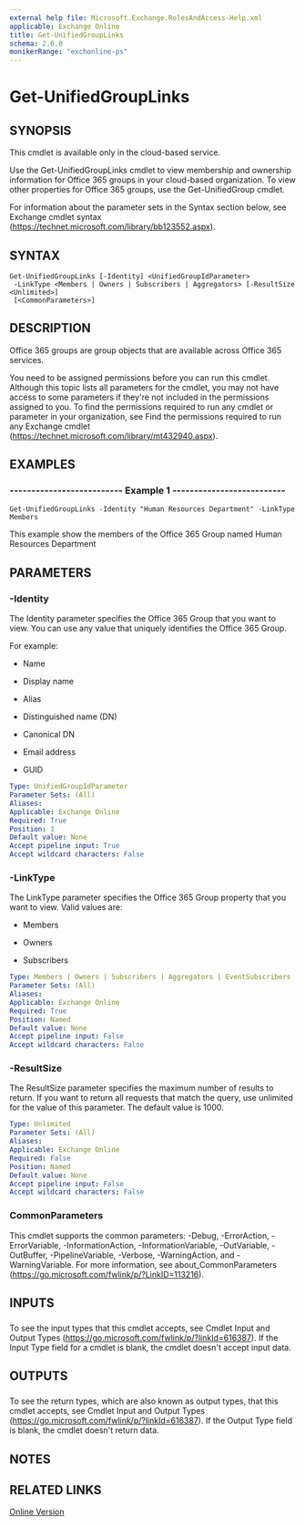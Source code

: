 ```yaml
---
external help file: Microsoft.Exchange.RolesAndAccess-Help.xml
applicable: Exchange Online
title: Get-UnifiedGroupLinks
schema: 2.0.0
monikerRange: "exchonline-ps"
---
```


# Get-UnifiedGroupLinks

## SYNOPSIS
This cmdlet is available only in the cloud-based service.

Use the Get-UnifiedGroupLinks cmdlet to view membership and ownership information for Office 365 groups in your cloud-based organization. To view other properties for Office 365 groups, use the Get-UnifiedGroup cmdlet.

For information about the parameter sets in the Syntax section below, see Exchange cmdlet syntax (https://technet.microsoft.com/library/bb123552.aspx).

## SYNTAX

```
Get-UnifiedGroupLinks [-Identity] <UnifiedGroupIdParameter>
 -LinkType <Members | Owners | Subscribers | Aggregators> [-ResultSize <Unlimited>]
 [<CommonParameters>]
```

## DESCRIPTION
Office 365 groups are group objects that are available across Office 365 services.

You need to be assigned permissions before you can run this cmdlet. Although this topic lists all parameters for the cmdlet, you may not have access to some parameters if they're not included in the permissions assigned to you. To find the permissions required to run any cmdlet or parameter in your organization, see Find the permissions required to run any Exchange cmdlet (https://technet.microsoft.com/library/mt432940.aspx).

## EXAMPLES

### -------------------------- Example 1 --------------------------
```
Get-UnifiedGroupLinks -Identity "Human Resources Department" -LinkType Members
```

This example show the members of the Office 365 Group named Human Resources Department

## PARAMETERS

### -Identity
The Identity parameter specifies the Office 365 Group that you want to view. You can use any value that uniquely identifies the Office 365 Group.

For example:

- Name

- Display name

- Alias

- Distinguished name (DN)

- Canonical DN

- Email address

- GUID

```yaml
Type: UnifiedGroupIdParameter
Parameter Sets: (All)
Aliases:
Applicable: Exchange Online
Required: True
Position: 1
Default value: None
Accept pipeline input: True
Accept wildcard characters: False
```

### -LinkType
The LinkType parameter specifies the Office 365 Group property that you want to view. Valid values are:

- Members

- Owners

- Subscribers

```yaml
Type: Members | Owners | Subscribers | Aggregators | EventSubscribers
Parameter Sets: (All)
Aliases:
Applicable: Exchange Online
Required: True
Position: Named
Default value: None
Accept pipeline input: False
Accept wildcard characters: False
```

### -ResultSize
The ResultSize parameter specifies the maximum number of results to return. If you want to return all requests that match the query, use unlimited for the value of this parameter. The default value is 1000.

```yaml
Type: Unlimited
Parameter Sets: (All)
Aliases:
Applicable: Exchange Online
Required: False
Position: Named
Default value: None
Accept pipeline input: False
Accept wildcard characters: False
```

### CommonParameters
This cmdlet supports the common parameters: -Debug, -ErrorAction, -ErrorVariable, -InformationAction, -InformationVariable, -OutVariable, -OutBuffer, -PipelineVariable, -Verbose, -WarningAction, and -WarningVariable. For more information, see about_CommonParameters (https://go.microsoft.com/fwlink/p/?LinkID=113216).

## INPUTS

###  
To see the input types that this cmdlet accepts, see Cmdlet Input and Output Types (https://go.microsoft.com/fwlink/p/?linkId=616387). If the Input Type field for a cmdlet is blank, the cmdlet doesn't accept input data.

## OUTPUTS

###  
To see the return types, which are also known as output types, that this cmdlet accepts, see Cmdlet Input and Output Types (https://go.microsoft.com/fwlink/p/?linkId=616387). If the Output Type field is blank, the cmdlet doesn't return data.

## NOTES

## RELATED LINKS

[Online Version](https://technet.microsoft.com/library/b7f00aad-61ae-4ca8-8a3d-9efd28bbbbd0.aspx)
